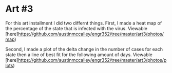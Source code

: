 # Art #3
For this art installment I did two differnt things. First, I made a heat map of the percentage of the state that is infected with the virus. Viewable [here]https://github.com/austinmccalley/engr352/tree/master/art3/photos/map)


Second, I made a plot of the delta change in the number of cases for each state then a line of best fit for the following amount of days. Viewable [here]https://github.com/austinmccalley/engr352/tree/master/art3/photos/plots)

